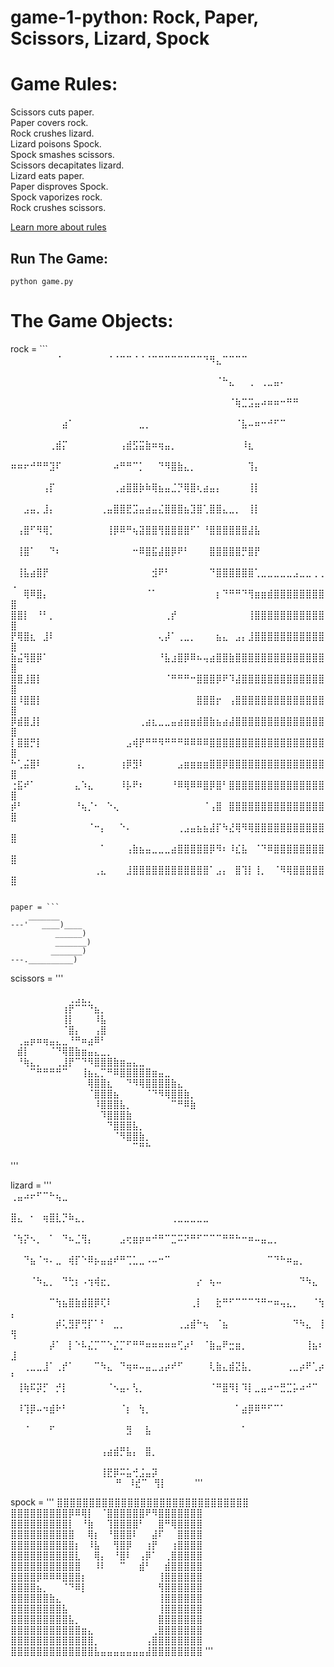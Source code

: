 # game-1-python: Rock, Paper, Scissors, Lizard, Spock

# Game Rules:

Scissors cuts paper.\
Paper covers rock.\
Rock crushes lizard.\
Lizard poisons Spock.\
Spock smashes scissors.\
Scissors decapitates lizard.\
Lizard eats paper.\
Paper disproves Spock.\
Spock vaporizes rock.\
Rock crushes scissors.

[Learn more about rules](https://www.wikihow.com/Play-Rock-Paper-Scissors-Lizard-Spock)



## Run The Game:
```
python game.py
```
# The Game Objects:

rock = ```
⠀⠀⠀⠀⠀⠀⠀⠈⠀⠀⠀⠀⠀⠀⠀⠈⠈⠉⠉⠈⠈⠈⠉⠉⠉⠉⠉⠉⠉⠉⠙⠻⣄⠉⠉⠉⠉⠀⠀⠀⠀⠀⠀⠀⠀⠀⠀⠀⠀⠀
⠀⠀⠀⠀⠀⠀⠀⠀⠀⠀⠀⠀⠀⠀⠀⠀⠀⠀⠀⠀⠀⠀⠀⠀⠀⠀⠀⠀⠀⠀⠀⠀⠈⠓⣄⠀⠀⢀⠀⢀⣀⣤⠄⠀⠀⠀⠀⠀⠀⠀
⠀⠀⠀⠀⠀⠀⠀⠀⠀⠀⠀⠀⠀⠀⠀⠀⠀⠀⠀⠀⠀⠀⠀⠀⠀⠀⠀⠀⠀⠀⠀⠀⠀⠀⠈⢷⣉⣩⣤⠴⠶⠶⠒⠛⠛⠀⠀⠀⠀⠀
⠀⠀⠀⠀⠀⠀⠀⠀⣴⠁⠀⠀⠀⠀⠀⠀⠀⠀⠀⠀⣀⡀⠀⠀⠀⠀⠀⠀⠀⠀⠀⠀⠀⠀⠀⠈⣧⠤⠶⠒⠚⠋⠉⠀⠀⠀⠀⠀⠀⠀
⠀⠀⠀⠀⠀⠀⢀⣾⡍⠀⠀⠀⠀⠀⠀⠀⠀⢠⣾⣫⣭⣷⠶⢶⣤⡀⠀⠀⠀⠀⠀⠀⠀⠀⠀⠀⠸⣆⠀⠀⠀⠀⠀⠀⠀⠀⠀⠀⠀⠀
⠶⠶⠖⠚⠛⠛⣹⠏⠀⠀⠀⠀⠀⠀⠀⠀⠴⠛⠛⠉⡁⠀⠀⠙⠻⣿⣷⣄⡀⠀⠀⠀⠀⠀⠀⠀⠀⢹⡄⠀⠀⠀⠀⠀⠀⠀⠀⠀⠀⠀
⠀⠀⠀⠀⠀⢠⡏⠀⠀⠀⠀⠀⠀⠀⠀⠀⢀⣴⣿⣿⡷⠷⢿⣦⣤⣈⡙⢿⣿⢆⣴⣤⡄⠀⠀⠀⠀⢸⡇⠀⠀⠀⠀⠀⠀⠀⠀⠀⠀⠀
⠀⠀⣠⣤⡀⣸⡄⠀⠀⠀⠀⠀⠀⠀⢀⣤⣿⣿⣟⣩⣤⣴⣤⣌⣿⣿⣿⣦⣹⣿⢁⣿⣿⣄⣀⡀⠀⢸⡇⠀⠀⠀⠀⠀⠀⠀⠀⠀⠀⠀
⠀⢠⣿⠋⠻⢿⡁⠀⠀⠀⠀⠀⠀⠀⠀⢸⡿⠿⠛⢦⣽⣿⣿⢻⣿⣿⣿⣿⠋⠁⠘⣿⣿⣿⣿⣿⣿⣼⣧⠀⠀⠀⠀⠀⠀⠀⠀⠀⠀⠀
⠀⢸⣿⠁⠀⠀⠙⠆⠀⠀⠀⠀⠀⠀⠀⠀⠀⠀⠀⠒⠿⣿⣯⣼⣿⡿⠟⠃⠀⠀⠀⣿⣿⣿⣿⣿⡛⣿⡟⠀⠀⠀⠀⠀⠀⠀⠀⠀⠀⠀
⠀⢸⣧⣴⣿⡟⠀⠀⠀⠀⠀⠀⠀⠀⠀⠀⠀⠀⠀⠀⠀⠀⣺⠟⠃⠀⠀⠀⠀⠀⠀⠙⣿⣿⣿⣿⣿⣿⢁⣀⣀⣀⣀⣀⣠⣀⣀⢀⢀⢀
⠀⠀⢿⠿⣿⡄⠀⠀⠀⠀⠀⠀⠀⠀⠀⠀⠀⠀⠀⠀⠀⠈⠁⠀⠀⠀⠀⠀⠀⠀⠀⠀⡆⠙⠛⠛⠙⢻⣶⣶⣾⣿⣿⣿⣿⣿⣿⣿⣿⣿
⣿⣿⡇⠀⠘⠃⡀⠀⠀⠀⠀⠀⠀⠀⠀⠀⠀⠀⠀⠀⠀⠀⠀⠀⢀⡞⠀⠀⠀⠀⠀⠀⠀⠀⠀⠀⠀⢸⣿⣿⣿⣿⣿⣿⣿⣿⣿⣿⣿⣿
⡟⢿⣿⣆⠀⣸⠇⠀⠀⠀⠀⠀⠀⠀⠀⠀⠀⠀⠀⠀⠀⠀⠀⢄⡼⠁⢀⣀⡀⠀⠀⠀⣦⣄⠀⣠⡄⣸⣿⣿⣿⣿⣿⣿⣿⣿⣿⣿⣿⣿
⣷⣬⢻⣿⡿⠁⠀⠀⠀⠀⠀⠀⠀⠀⠀⠀⠀⠀⠀⠀⠀⠀⠀⠘⣧⣰⣿⡿⠿⠦⢤⣴⣿⣿⣷⣿⣿⣿⣿⣿⣿⣿⣿⣿⣿⣿⣿⣿⣿⣿
⣿⣿⣸⣿⡇⠀⠀⠀⠀⠀⠀⠀⠀⠀⠀⠀⠀⠀⠀⠀⠀⠀⠀⠀⠈⠛⠛⠛⠒⣿⣿⣿⡿⠟⠹⣼⣿⣿⣿⣿⣿⣿⣿⣿⣿⣿⣿⣿⣿⣿
⣿⠸⣿⣿⡇⠀⠀⠀⠀⠀⠀⠀⠀⠀⠀⠀⠀⠀⠀⠀⠀⠀⠀⠀⠀⠀⠀⠀⠀⣿⣿⣿⡖⠀⢠⣿⣿⣿⣿⣿⣿⣿⣿⣿⣿⣿⣿⣿⣿⣿
⡿⣾⣿⣸⡇⠀⠀⠀⠀⠀⠀⠀⠀⠀⠀⠀⠀⠀⠀⠀⢀⣴⣆⣀⣀⣤⣴⣶⣶⣾⣿⣷⣦⣴⣼⣿⣿⣿⣿⣿⣿⣿⣿⣿⣿⣿⣿⣿⣿⣿
⡇⣿⣿⡛⡇⠀⠀⠀⠀⠀⠀⠀⠀⠀⠀⠀⠀⠀⣠⢾⡟⠛⠛⠻⠛⠛⠛⠿⠿⠿⠿⣿⣿⣿⣿⣿⣿⣿⣿⣿⣿⣿⣿⣿⣿⣿⣿⣿⣿⣿
⠓⢁⣬⣿⠇⠀⠀⠀⠀⠀⢠⡀⠀⠀⠀⠀⠀⢰⡿⣻⠇⠀⠀⠀⠀⠀⣠⣶⣶⣶⣶⣿⣿⡿⣿⣿⣿⣿⣿⣿⣿⣿⣿⣿⣿⣿⣿⣿⣿⣿
⢐⣯⠞⠁⠀⠀⠀⠀⠀⠀⣄⠱⣄⠀⠀⠀⠀⠸⡧⠟⠆⠀⠀⠀⠀⠘⠿⢿⠿⠿⣿⡿⣿⠃⣿⣿⣿⣿⣿⣿⣿⣿⣿⣿⣿⣿⣿⣿⣿⣿
⡾⠃⠀⠀⠀⠀⠀⠀⠀⠀⠘⢦⡈⠂⠀⠑⢄⠀⠀⠀⠀⠀⠀⠀⠀⠀⠀⠀⠀⠀⠈⢠⣿⠀⣿⣿⣿⣿⣿⣿⣿⣿⣿⣿⣿⣿⣿⣿⣿⣿
⠀⠀⠀⠀⠀⠀⠀⠀⠀⠀⠀⠀⠈⠒⡄⠀⠀⠑⠄⠀⠀⠀⠀⠀⠀⠀⢀⣠⣤⣦⣦⣼⡏⠳⣜⢿⠻⢿⣿⣿⣿⣿⣿⣿⣿⣿⣿⣿⣿⣿
⠀⠀⠀⠀⠀⠀⠀⠀⠀⠀⠀⠀⠀⠀⠁⠀⠀⠀⢠⣷⣦⣤⣀⣀⣀⣴⣿⣿⣿⣿⣿⡿⠻⠆⠸⣎⣧⠀⠈⠙⠿⣿⣿⣿⣿⣿⣿⣿⣿⣿
⠀⠀⠀⠀⠀⠀⠀⠀⠀⠀⠀⠀⠀⢀⣄⠀⠀⠀⣸⣿⣿⣿⣿⣿⣿⣿⣿⣿⣿⣿⣿⠁⣠⡄⠀⣿⢹⡇⢸⡀⠀⠈⠻⢿⣿⣿⣿⣿⣿⣿

```

paper = ```
    _______
---'   ____)____
          ______)
          _______)
         _______)
---.__________)
```

scissors = '''


⠀⠀⠀⠀⠀⠀⠀⠀⠀⢀⣠⣄⡀⠀⠀⠀⠀⠀⠀⠀⠀⠀⠀⠀⠀⠀⠀⠀⠀⠀
⠀⠀⠀⠀⠀⠀⠀⠀⢰⡟⠉⠉⠙⣦⡀⠀⠀⠀⠀⠀⠀⠀⠀⠀⠀⠀⠀⠀⠀⠀
⠀⠀⠀⠀⠀⠀⠀⠀⢸⡇⠀⠀⠀⠸⣧⠀⠀⠀⠀⠀⠀⠀⠀⠀⠀⠀⠀⠀⠀⠀
⠀⠀⠀⠀⠀⠀⠀⠀⠈⣿⡄⠀⠀⢠⣿⠀⠀⠀⠀⠀⠀⠀⠀⠀⠀⠀⠀⠀⠀⠀
⠀⢀⣤⡶⠶⢶⣤⣄⣀⠘⠛⠶⣴⠿⠃⠀⠀⠀⠀⠀⠀⠀⠀⠀⠀⠀⠀⠀⠀⠀
⠀⣾⡇⠀⠀⠀⠈⠙⢿⣿⣷⣶⣤⣄⣀⡀⠀⠀⠀⠀⠀⠀⠀⠀⠀⠀⠀⠀⠀⠀
⠀⠘⢷⣄⡀⠀⠀⢀⣸⡟⠉⠙⠻⣿⣿⣿⣷⣶⣤⣄⣀⠀⠀⠀⠀⠀⠀⠀⠀⠀
⠀⠀⠀⠉⠛⠛⠛⠛⠉⠀⠀⢸⣦⣄⡉⠛⠿⣿⣿⣿⣿⣿⣶⣤⣀⠀⠀⠀⠀⠀
⠀⠀⠀⠀⠀⠀⠀⠀⠀⠀⠀⠀⢿⣿⣿⣆⠀⠀⠙⠻⢿⣿⣿⣿⣿⣷⣄⠀⠀⠀
⠀⠀⠀⠀⠀⠀⠀⠀⠀⠀⠀⠀⠈⣿⣿⣿⣦⠀⠀⠀⠀⠈⠙⠻⢿⣿⣿⣷⡀⠀
⠀⠀⠀⠀⠀⠀⠀⠀⠀⠀⠀⠀⠀⠸⣿⣿⣿⣧⡀⠀⠀⠀⠀⠀⠀⠉⠛⠿⣷⠀
⠀⠀⠀⠀⠀⠀⠀⠀⠀⠀⠀⠀⠀⠀⠹⣿⣿⣿⣷⠀⠀⠀⠀⠀⠀⠀⠀⠀⠀⠀
⠀⠀⠀⠀⠀⠀⠀⠀⠀⠀⠀⠀⠀⠀⠀⠙⣿⣿⣿⣧⡀⠀⠀⠀⠀⠀⠀⠀⠀⠀
⠀⠀⠀⠀⠀⠀⠀⠀⠀⠀⠀⠀⠀⠀⠀⠀⠈⠻⣿⣿⣷⡀⠀⠀⠀⠀⠀⠀⠀⠀
⠀⠀⠀⠀⠀⠀⠀⠀⠀⠀⠀⠀⠀⠀⠀⠀⠀⠀⠀⠉⠛⠓⠀⠀⠀⠀⠀⠀⠀⠀


'''




lizard = '''
⢀⣤⠴⠖⠋⠉⠓⢦⣀⠀⠀⠀⠀⠀⠀⠀⠀⠀⠀⠀⠀⠀⠀⠀⠀⠀⠀⠀⠀⠀⠀⠀⠀⠀⠀⠀⠀⠀⠀⠀⠀⠀⠀⠀⠀⠀⠀⠀⠀⠀
⣿⣄⠀⠂⠀⢶⣿⣇⡙⠷⣄⡀⠀⠀⠀⠀⠀⠀⠀⠀⠀⠀⠀⠀⠀⢀⣀⣀⣀⣀⣀⠀⠀⠀⠀⠀⠀⠀⠀⠀⠀⠀⠀⠀⠀⠀⠀⠀⠀⠀
⠈⢳⡝⠢⡀⠀⠁⠀⠙⠦⣈⢻⡄⠀⠀⠀⠀⣠⢖⣶⡶⠶⠚⠛⠉⣉⠭⠝⠛⠋⠉⠉⠉⠛⠛⠓⠒⠶⠤⣤⣀⡀⠀⠀⠀⠀⠀⠀⠀⠀
⠀⠀⠙⣦⠈⠲⠄⣀⠀⢾⡏⠑⠿⡦⣤⣴⠞⠛⢉⣁⣀⠠⠤⠒⠉⠀⠀⠀⠀⠀⠀⠀⠀⠀⠀⠀⠀⠀⠀⠀⠉⠙⠓⠶⣤⡀⠀⠀⠀⠀
⠀⠀⠀⠈⠳⣄⡀⠀⠙⢓⡆⠠⢲⢾⣖⡀⠀⠀⠀⠀⠀⠀⠀⠀⠀⠀⠀⠀⠀⡔⠀⢦⠤⠀⠀⠀⠀⠀⠀⠀⠀⠀⠀⠀⠀⠙⠳⣄⠀⠀
⠀⠀⠀⠀⠀⠀⠉⢳⣦⣿⣷⣾⣿⡿⢏⠇⠀⠀⠀⠀⠀⠀⠀⠀⠀⠀⠀⠀⢀⡇⠀⠀⣗⠛⠋⠉⠉⠉⠙⠛⠒⠶⢤⣄⡀⠀⠀⠈⢳⡄
⠀⠀⠀⠀⠀⠀⠀⡾⢅⣻⡟⢛⡏⠁⠃⠀⣀⡀⠀⠀⠀⠀⠀⠀⠀⠀⢀⣠⣾⠓⢦⠀⠈⣦⠀⠀⠀⠀⠀⠀⠀⠀⠀⠀⠙⠳⣄⠀⢸⢻
⠀⠀⠀⠀⠀⠀⡼⠁⠀⡇⠑⠧⣌⡉⠉⠑⣌⡉⠋⠛⠛⠶⠶⠶⠶⠶⢋⡴⠃⠀⠈⣷⣤⠟⣒⣶⡀⠀⠀⠀⠀⠀⠀⠀⠀⠀⢸⣦⠆⣸
⠀⠀⢀⣀⣀⣸⠁⢀⡞⠁⠀⠀⠀⠉⠳⣄⠀⠙⢶⠶⠤⣤⣀⣠⡴⠞⠋⠀⠀⠀⠀⢇⣷⣄⣾⣝⣧⡀⠀⠀⠀⠀⠀⢀⣀⡴⠟⢁⡴⠃
⠀⢸⢷⠯⡽⡋⠀⡚⡇⠀⠀⠀⠀⠀⠀⠈⠢⣤⠄⢣⡀⠀⠀⠀⠀⠀⠀⠀⠀⠀⠀⠈⠛⣿⠻⡇⠹⡇⣀⣤⠴⠒⣛⣉⡥⠴⠚⠉⠀⠀
⠀⠸⢹⡿⠤⠲⣾⠗⠃⠀⠀⠀⠀⠀⠀⠀⠀⠈⡆⠀⢳⡀⠀⠀⠀⠀⠀⠀⠀⠀⠀⠀⠀⠀⠀⠁⣴⡿⠿⠛⠋⠉⠁⠀⠀⠀⠀⠀⠀⠀
⠀⠀⠈⠀⠀⠀⠋⠀⠀⠀⠀⠀⠀⠀⠀⠀⠀⠀⣻⠀⠀⣧⠀⠀⠀⠀⠀⠀⠀⠀⠀⠀⠀⠀⠀⠀⠁⠀⠀⠀⠀⠀⠀⠀⠀⠀⠀⠀⠀⠀
⠀⠀⠀⠀⠀⠀⠀⠀⠀⠀⠀⠀⠀⠀⢠⣴⣾⡛⣧⡄⠀⣿⡀⠀⠀⠀⠀⠀⠀⠀⠀⠀⠀⠀⠀⠀⠀⠀⠀⠀⠀⠀⠀⠀⠀⠀⠀⠀⠀⠀
⠀⠀⠀⠀⠀⠀⠀⠀⠀⠀⠀⠀⠀⠀⢸⣟⡿⠭⣥⢚⣨⣤⡽⠀⠀⠀⠀⠀⠀⠀⠀⠀⠀⠀⠀⠀⠀⠀⠀⠀⠀⠀⠀⠀⠀⠀⠀⠀⠀⠀
⠀⠀⠀⠀⠀⠀⠀⠀⠀⠀⠀⠀⠀⠀⠀⠛⠀⠸⣞⠉⠀⢻⡇⠀⠀⠀⠀
'''

spock = '''
⣿⣿⣿⣿⣿⣿⣿⣿⣿⣿⣿⣿⣿⣿⣿⣿⣿⣿⣿⣿⣿⣿⣿⣿⣿⣿⣿⣿⣿⣿
⣿⣿⣿⣿⣿⣿⣿⣿⣿⡿⠿⢿⡇⠀⠈⣿⣿⣿⣿⣿⣿⠟⠻⣿⣿⣿⣿⣿⣿⣿
⣿⣿⣿⣿⣿⣿⣿⣿⣿⡇⠀⠘⣷⠀⠀⢹⣿⣿⣿⣿⠃⠀⠀⣿⠛⢿⣿⣿⣿⣿
⣿⣿⣿⣿⣿⣿⣿⣿⣿⣿⠀⠀⢿⡆⠀⠘⣿⣿⣿⠇⠀⠀⣼⠏⠀⠀⣿⣿⣿⣿
⣿⣿⣿⣿⣿⣿⣿⣿⣿⣿⡆⠀⠸⣧⠀⠀⢻⣿⡿⠀⠀⢰⡟⠀⠀⢰⣿⣿⣿⣿
⣿⣿⣿⣿⣿⣿⣿⣿⣿⣿⣇⠀⠀⢿⡄⠀⠘⣿⠇⠀⢠⡿⠁⠀⢀⣿⣿⣿⣿⣿
⣿⣿⣿⣿⣿⣿⣿⣿⣿⣿⣿⠀⠀⠸⠇⠀⠀⠉⠀⠀⣾⠃⠀⠀⣾⣿⣿⣿⣿⣿
⣿⣿⣿⣿⡿⠿⠿⠿⣿⣿⣿⡆⠀⠀⠀⠀⠀⠀⠀⠀⠀⠀⠀⢸⣿⣿⣿⣿⣿⣿
⣿⣿⣿⣿⣦⡀⠀⠀⠈⠙⠿⡇⠀⠀⠀⠀⠀⠀⠀⠀⠀⠀⠀⢻⣿⣿⣿⣿⣿⣿
⣿⣿⣿⣿⣿⣿⣷⣄⠀⠀⠀⠀⠀⠀⠀⠀⠀⠀⠀⠀⠀⠀⠀⢸⣿⣿⣿⣿⣿⣿
⣿⣿⣿⣿⣿⣿⣿⣿⣧⠀⠀⠀⠀⠀⠀⠀⠀⠀⠀⠀⠀⠀⠀⢸⣿⣿⣿⣿⣿⣿
⣿⣿⣿⣿⣿⣿⣿⣿⣿⣧⡀⠀⠀⠀⠀⠀⠀⠀⠀⠀⠀⠀⠀⣿⣿⣿⣿⣿⣿⣿
⣿⣿⣿⣿⣿⣿⣿⣿⣿⣿⣿⣶⣄⠀⠀⠀⠀⠀⠀⠀⠀⠀⢀⣿⣿⣿⣿⣿⣿⣿
⣿⣿⣿⣿⣿⣿⣿⣿⣿⣿⣿⣿⣿⡀⠀⠀⠀⠀⠀⠀⠀⢠⣿⣿⣿⣿⣿⣿⣿⣿
⣿⣿⣿⣿⣿⣿⣿⣿⣿⣿⣿⣿⣿⣧⣤⣤⣤⣤⣤⣤⣤⣼⣿⣿⣿⣿⣿⣿⣿⣿
'''
